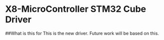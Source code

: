 # X8-MicroController STM32 Cube Driver


##What is this for 
This is the new driver. Future work will be based on this.

